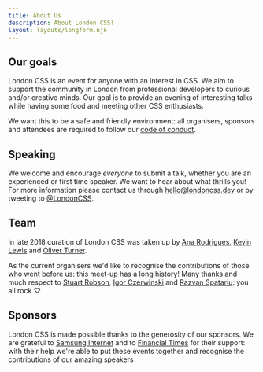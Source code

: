 ```yaml
---
title: About Us
description: About London CSS!
layout: layouts/longform.njk 
---
```

## Our goals

London CSS is an event for anyone with an interest in CSS. We aim to support the community in London from professional developers to curious and/or creative minds. Our goal is to provide an evening of interesting talks while having some food and meeting other CSS enthusiasts.

We want this to be a safe and friendly environment: all organisers, sponsors and attendees are required to follow our [code of conduct](/code-of-conduct).

## Speaking

We welcome and encourage _everyone_ to submit a talk, whether you are an experienced or first time speaker. We want to hear about what thrills you! For more information please contact us through <hello@londoncss.dev> or by tweeting to [@LondonCSS](https://twitter.com/londoncss).

## Team

In late 2018 curation of London CSS was taken up by [Ana Rodrigues](https://twitter.com/ohhelloana), [Kevin Lewis](https://lws.io) and [Oliver Turner](https://twitter.com/oliverturner).

As the current organisers we'd like to recognise the contributions of those who went before us: this meet-up has a long history! Many thanks and much respect to [Stuart Robson](https://twitter.com/StuRobson), [Igor Czerwinski](https://twitter.com/igoratron) and [Razvan Spatariu](https://twitter.com/RazvanSpatariu): you all rock ♡

## Sponsors

London CSS is made possible thanks to the generosity of our sponsors. We are grateful to [Samsung Internet](https://samsunginter.net) and to [Financial Times](https://www.ft.com/) for their support: with their help we're able to put these events together and recognise the contributions of our amazing speakers
